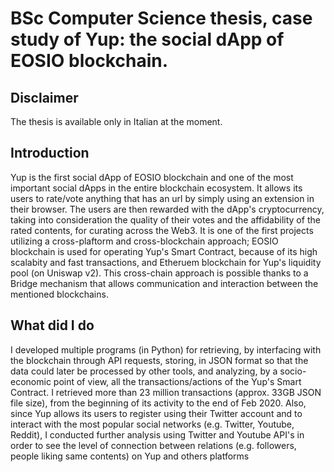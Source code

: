 # BSc Computer Science thesis, case study of Yup: the social dApp of EOSIO blockchain.

## Disclaimer
The thesis is available only in Italian at the moment.


## Introduction
Yup is the first social dApp of EOSIO blockchain and one of the most important social dApps in the entire blockchain ecosystem. It allows its users to rate/vote anything that has an url by simply using an extension in their browser. The users are then rewarded with the dApp's cryptocurrency, taking into consideration the quality of their votes and the affidability of the rated contents, for curating across the Web3.
  It is one of the first projects utilizing a cross-plaftorm and cross-blockchain approach; EOSIO blockchain is used for operating Yup's Smart Contract, because of its high scalabity and fast transactions, and Etheruem blockchain for Yup's liquidity pool (on Uniswap v2). This cross-chain approach is possible thanks to a Bridge mechanism that allows communication and interaction between the mentioned blockchains.
  
## What did I do
I developed multiple programs (in Python) for retrieving, by interfacing with the blockchain through API requests, storing, in JSON format so that the data could later be processed by other tools, and analyzing, by a socio-economic point of view, all the transactions/actions of the Yup's Smart Contract. I retrieved more than 23 million transactions (approx. 33GB JSON file size), from the beginning of its activity to the end of Feb 2020. Also, since Yup allows its users to register using their Twitter account and to interact with the most popular social networks (e.g. Twitter, Youtube, Reddit), I conducted further analysis using Twitter and Youtube API's in order to see the level of connection between relations (e.g. followers, people liking same contents) on Yup and others platforms
  

